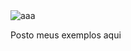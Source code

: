 <img src="https://i.pinimg.com/originals/3f/b1/aa/3fb1aa1a333da19e055a945a24e67838.gif" alt="aaa">

Posto meus exemplos aqui
